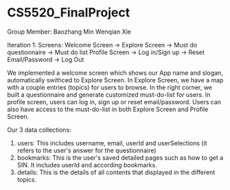 # CS5520_FinalProject
Group Member:
Baozhang Min
Wenqian Xie

Iteration 1:
Screens:
Welcome Screen -> 
Explore Screen -> Must do questionnaire -> Must do list
Profile Screen -> Log in/Sign up -> Reset Email/Password -> Log Out

We implemented a welcome screen which shows our App name and slogan, automatically swithced to Explore Screen. 
In Explore Screen, we have a map with a couple entries (topics) for users to browse. In the right corner, we built a questionnaire and generate 
customized must-do-list for users. In profile screen, users can log in, sign up or reset email/password. Users can also have access to the must-do-list in both Explore Screen and Profile Screen.

Our 3 data collections:
1. users:
This includes username, email, userId and userSelections (it refers to the user's answer for the questionnaire)
2. bookmarks:
This is the user's saved detailed pages such as how to get a SIN. It includes userId and according bookmarks.
3. details:
This is the details of all contents that displayed in the different topics. 

